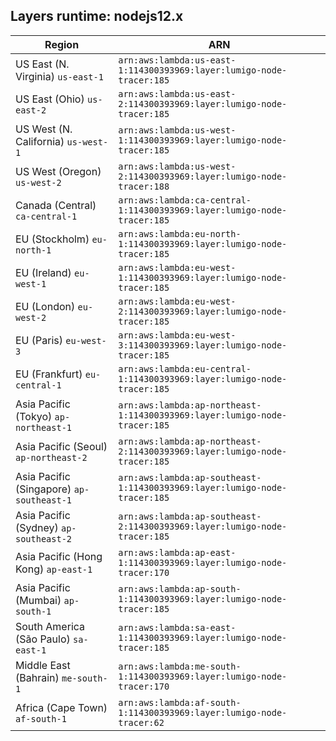 Layers runtime: nodejs12.x
----
| Region | ARN |
| --- | --- |
|US East (N. Virginia)  `us-east-1`|`arn:aws:lambda:us-east-1:114300393969:layer:lumigo-node-tracer:185`|
|US East (Ohio)  `us-east-2`|`arn:aws:lambda:us-east-2:114300393969:layer:lumigo-node-tracer:185`|
|US West (N. California)  `us-west-1`|`arn:aws:lambda:us-west-1:114300393969:layer:lumigo-node-tracer:185`|
|US West (Oregon)  `us-west-2`|`arn:aws:lambda:us-west-2:114300393969:layer:lumigo-node-tracer:188`|
|Canada (Central)  `ca-central-1`|`arn:aws:lambda:ca-central-1:114300393969:layer:lumigo-node-tracer:185`|
|EU (Stockholm)  `eu-north-1`|`arn:aws:lambda:eu-north-1:114300393969:layer:lumigo-node-tracer:185`|
|EU (Ireland)  `eu-west-1`|`arn:aws:lambda:eu-west-1:114300393969:layer:lumigo-node-tracer:185`|
|EU (London)  `eu-west-2`|`arn:aws:lambda:eu-west-2:114300393969:layer:lumigo-node-tracer:185`|
|EU (Paris)  `eu-west-3`|`arn:aws:lambda:eu-west-3:114300393969:layer:lumigo-node-tracer:185`|
|EU (Frankfurt)  `eu-central-1`|`arn:aws:lambda:eu-central-1:114300393969:layer:lumigo-node-tracer:185`|
|Asia Pacific (Tokyo)  `ap-northeast-1`|`arn:aws:lambda:ap-northeast-1:114300393969:layer:lumigo-node-tracer:185`|
|Asia Pacific (Seoul)  `ap-northeast-2`|`arn:aws:lambda:ap-northeast-2:114300393969:layer:lumigo-node-tracer:185`|
|Asia Pacific (Singapore)  `ap-southeast-1`|`arn:aws:lambda:ap-southeast-1:114300393969:layer:lumigo-node-tracer:185`|
|Asia Pacific (Sydney)  `ap-southeast-2`|`arn:aws:lambda:ap-southeast-2:114300393969:layer:lumigo-node-tracer:185`|
|Asia Pacific (Hong Kong)  `ap-east-1`|`arn:aws:lambda:ap-east-1:114300393969:layer:lumigo-node-tracer:170`|
|Asia Pacific (Mumbai)  `ap-south-1`|`arn:aws:lambda:ap-south-1:114300393969:layer:lumigo-node-tracer:185`|
|South America (São Paulo)  `sa-east-1`|`arn:aws:lambda:sa-east-1:114300393969:layer:lumigo-node-tracer:185`|
|Middle East (Bahrain)  `me-south-1`|`arn:aws:lambda:me-south-1:114300393969:layer:lumigo-node-tracer:170`|
|Africa (Cape Town)  `af-south-1`|`arn:aws:lambda:af-south-1:114300393969:layer:lumigo-node-tracer:62`|
